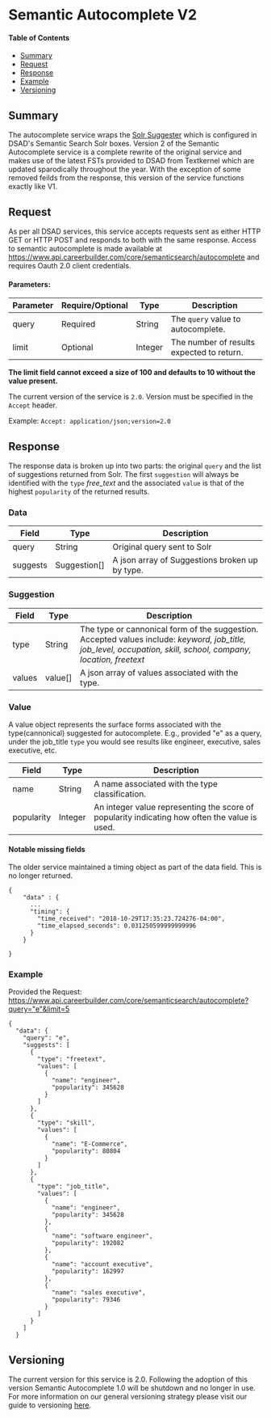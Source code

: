 Semantic Autocomplete V2
========================

#### Table of Contents

- [Summary](#summary)
- [Request](#request)
- [Response](#response)
- [Example](#example)
- [Versioning](#versioning)


## Summary
The autocomplete service wraps the [Solr Suggester](#https://lucene.apache.org/solr/guide/6_6/suggester.html) which is configured in DSAD's Semantic Search Solr boxes. Version 2 of the Semantic Autocomplete service is a complete rewrite of the original service and makes use of the latest FSTs provided to DSAD from Textkernel which are updated sparodically throughout the year. With the exception of some removed feilds from the response, this version of the service functions exactly like V1.


## Request
As per all DSAD services, this service accepts requests sent as either HTTP GET or HTTP POST and responds to both with the same response. Access to semantic autocomplete is made available at https://www.api.careerbuilder.com/core/semanticsearch/autocomplete and requires Oauth 2.0 client credentials.

#### Parameters:
| Parameter | Require/Optional | Type | Description |
|-----------|------------------|------|-------------|
| query | Required | String | The `query` value to autocomplete.
| limit | Optional | Integer | The number of results expected to return.

**The limit field cannot exceed a size of 100 and defaults to 10 without the value present.**

The current version of the service is `2.0`. Version must be specified in the ```Accept``` header.

Example: ```Accept: application/json;version=2.0```

## Response
The response data is broken up into two parts: the original `query` and the list of suggestions returned from Solr. The first `suggestion` will always be identified with the `type` *free_text* and the associated `value` is that of  the highest `popularity` of the returned results.

### Data
| Field | Type | Description |
|-------|------|-------------|
| query | String | Original query sent to Solr
| suggests | Suggestion[] | A json array of Suggestions broken up by type.

### Suggestion

| Field | Type | Description |
|-------|------|-------------|
| type | String | The type or cannonical form of the suggestion. Accepted values include: *keyword, job_title, job_level, occupation, skill, school, company, location, freetext*
| values | value[] | A json array of values associated with the type.


### Value
A value object represents the surface forms associated with the type(cannonical) suggested for autocomplete. E.g., provided "e" as a query, under the job_title `type` you would see results like engineer, executive, sales executive, etc.

| Field | Type | Description |
|-------|------|-------------|
| name | String | A name associated with the type classification.
| popularity | Integer | An integer value representing the score of popularity indicating how often the value is used.

#### Notable missing fields
The older service maintained a timing object as part of the data field. This is no longer returned.
```
{
    "data" : {
      ...
      "timing": {
        "time_received": "2018-10-29T17:35:23.724276-04:00",
        "time_elapsed_seconds": 0.031250599999999996
      }
    }

}
```

### Example
Provided the Request: https://www.api.careerbuilder.com/core/semanticsearch/autocomplete?query="e"&limit=5

```
{
  "data": {
    "query": "e",
    "suggests": [
      {
        "type": "freetext",
        "values": [
          {
            "name": "engineer",
            "popularity": 345628
          }
        ]
      },
      {
        "type": "skill",
        "values": [
          {
            "name": "E-Commerce",
            "popularity": 80804
          }
        ]
      },
      {
        "type": "job_title",
        "values": [
          {
            "name": "engineer",
            "popularity": 345628
          },
          {
            "name": "software engineer",
            "popularity": 192082
          },
          {
            "name": "account executive",
            "popularity": 162997
          },
          {
            "name": "sales executive",
            "popularity": 79346
          }
        ]
      }
    ]
  }
```

## Versioning
The current version for this service is 2.0. Following the adoption of this version Semantic Autocomplete 1.0 will be shutdown and no longer in use. For more information on our general versioning strategy please visit our guide to versioning [here](/Versioning.md).